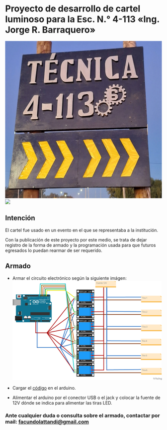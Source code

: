 # Proyecto de desarrollo de cartel luminoso para la Esc. N.° 4-113 «Ing. Jorge R. Barraquero»

![](./demostration/image.jpg)
![](./demostration/gif.gif)

## Intención
El cartel fue usado en un evento en el que se representaba a la institución.

Con la publicación de este proyecto por este medio, se trata de dejar registro de la forma de armado y la programación usada para que futuros egresados lo puedan rearmar de ser requerido.

## Armado
- Armar el circuito electrónico según la siguiente imágen:
![](./plano.png)

- Cargar el [código](./cartelito.ino) en el arduino.

- Alimentar el arduino por el conector USB o el jack y colocar la fuente de 12V dónde se indica para alimentar las tiras LED.

### Ante cualquier duda o consulta sobre el armado, contactar por mail: [facundolattandi@gmail.com](mailto:facundolattandi@gmail.com)
